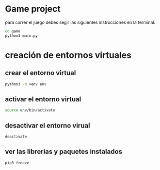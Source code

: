 # Game project

para correr el juego debes segir las siguientes instrucciones en la terminal:

```sh
cd game
python3 main.py
```
# creación de entornos virtuales

## crear el entorno virtual

```sh
python3 -m venv env
```

## activar el entorno virtual
```sh
source env/bin/activate
```

## desactivar el entorno virual
```sh
deactivate
```

## ver las librerias y paquetes instalados
```sh
pip3 freeze
```


